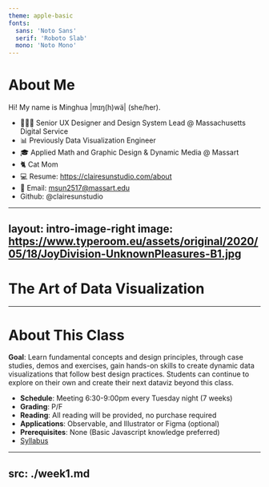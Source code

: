 ```yaml
---
theme: apple-basic
fonts:
  sans: 'Noto Sans'
  serif: 'Roboto Slab'
  mono: 'Noto Mono'
---
```


# About Me

Hi! My name is Minghua |mɪŋ(h)wä| (she/her). 

- 👩🏻‍💻 Senior UX Designer and Design System Lead @ Massachusetts Digital Service
- 📊 Previously Data Visualization Engineer
- 🎓 Applied Math and Graphic Design & Dynamic Media @ Massart
- 🐈 Cat Mom
- 💻 Resume: https://clairesunstudio.com/about
- 📧 Email: msun2517@massart.edu
- <logos-github-octocat/> Github: @clairesunstudio

<!-- Previous title - I built several interactive data reports and data stories to help present data to the public made available by various state departments. I will draw on some examples from the dataviz that I built throughout the course. 

My academic background is in math and graphic design. Data visualization is a cross-disciplinary field - it requires scientific rigor, design thinking and a good eye for design to create something that's accurate, informative, impactful, and engaging.
-->

---
layout: intro-image-right
image: https://www.typeroom.eu/assets/original/2020/05/18/JoyDivision-UnknownPleasures-B1.jpg
---

# The Art of Data Visualization

<Credit />

<!-- You probably have seen this graphic on the right, and you probably recognized it as the album cover designed by British Graphic designer, Peter Saville for Joy Division. It has been widely imitated and referenced in pop art - But you probably don't know this - It was originally a dataviz created by radio astronomer Harold Craft in his PHD dissertation in the 70s. The lines are data measures of radio waves emitted by a pulsar, a type of rotating neutron star. Because it was popularized by the design of this albumn cover, some people call this type of chart "joyplot". I chose this to be the cover image for this class because I think this is a great symbol of Data visualization - an interdisciplinary field between art and science and that data can look beautiful. -->

---

# About This Class

**Goal**: Learn fundamental concepts and design principles, through case studies, demos and exercises, gain hands-on skills to create dynamic data visualizations that follow best design practices. Students can continue to explore on their own and create their next dataviz beyond this class. 
- **Schedule**: Meeting 6:30-9:00pm every Tuesday night (7 weeks)
- **Grading**: P/F
- **Reading**: All reading will be provided, no purchase required
- **Applications**: Observable, and Illustrator or Figma (optional)
- **Prerequisites**: None (Basic Javascript knowledge preferred)
- [Syllabus](https://docs.google.com/document/d/1wNakUIx7uloN2_17R4Xqoy196lmVDqsB2q54mnba8Og/edit)

<!-- This is an introductory class and hopefully a gateway for you to practice and learn more on your own.

We are going to learn some necessary Javascript. The reason why I chose to teach this class using Javascript and Observable (more on the tool later) - I'm a big proponent for open source projects. If you are in the field, you are likely be using some expensive BI tools Tableau, Power BI, Looker to name a few - they can be expensive and inflexible. Learning Javascript will make your skills more transferable, adaptable, there's no limit what you can create once you master it. In this class, we are just going to dabble into it and learn enough be dangerous so that you can start hacking some examples and visualize your own data.

Please note that the syllabus is a living doc, I will make adjustments as we go based on our pace and our needs. -->

---
src: ./week1.md
---